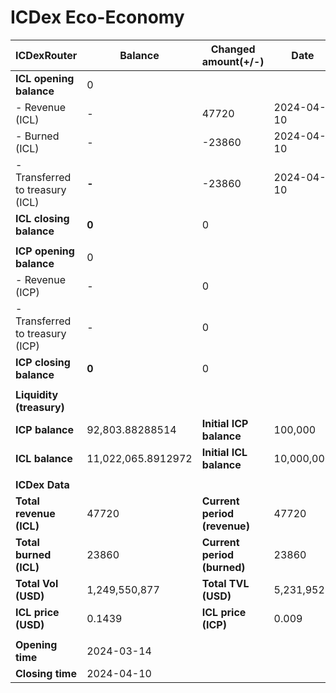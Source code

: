 # ICDex Eco-Economy

| **ICDexRouter**                 | **Balance**        | **Changed amount(+/-)**      | **Date**   | **Event**    |
| ------------------------------- | ------------------ | ---------------------------- | ---------- | ------------ |
| **ICL opening balance**         | 0                  |                              |            |              |
| - Revenue (ICL)                 | -                  | 47720                        | 2024-04-10 |              |
| - Burned (ICL)                  | -                  | -23860                       | 2024-04-10 | proposal 136 |
| - Transferred to treasury (ICL) | **-**              | -23860                       | 2024-04-10 | proposal 137 |
| **ICL closing balance**         | **0**              | 0                            |            |              |
|                                 |                    |                              |            |              |
| **ICP opening balance**         | 0                  |                              |            |              |
| - Revenue (ICP)                 | -                  | 0                            |            |              |
| - Transferred to treasury (ICP) | -                  | 0                            |            |              |
| **ICP closing balance**         | **0**              | 0                            |            |              |
|                                 |                    |                              |            |              |
| **Liquidity (treasury)**        |                    |                              |            |              |
| **ICP balance**                 | 92,803.88288514    | **Initial ICP balance**      | 100,000    |              |
| **ICL balance**                 | 11,022,065.8912972 | **Initial ICL balance**      | 10,000,000 |              |
|                                 |                    |                              |            |              |
| **ICDex Data**                  |                    |                              |            |              |
| **Total revenue (ICL)**         | 47720              | **Current period (revenue)** | 47720      |              |
| **Total burned (ICL)**          | 23860              | **Current period (burned)**  | 23860      |              |
| **Total Vol (USD)**             | 1,249,550,877      | **Total TVL (USD)**          | 5,231,952  |              |
| **ICL price (USD)**             | 0.1439             | **ICL price (ICP)**          | 0.009      |              |
|                                 |                    |                              |            |              |
| **Opening time**                | 2024-03-14         |                              |            |              |
| **Closing time**                | 2024-04-10         |                              |            |              |
